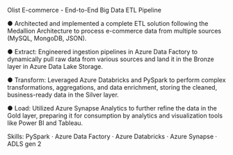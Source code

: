 
Olist E-commerce - End-to-End Big Data ETL Pipeline

● Architected and implemented a complete ETL solution following the Medallion Architecture to process e-commerce data
from multiple sources (MySQL, MongoDB, JSON).

● Extract: Engineered ingestion pipelines in Azure Data Factory to dynamically pull raw data from various sources and land it
in the Bronze layer in Azure Data Lake Storage.

● Transform: Leveraged Azure Databricks and PySpark to perform complex transformations, aggregations, and data
enrichment, storing the cleaned, business-ready data in the Silver layer.

● Load: Utilized Azure Synapse Analytics to further refine the data in the Gold layer, preparing it for consumption by
analytics and visualization tools like Power BI and Tableau.


Skills: PySpark · Azure Data Factory · Azure Databricks · Azure Synapse · ADLS gen 2
